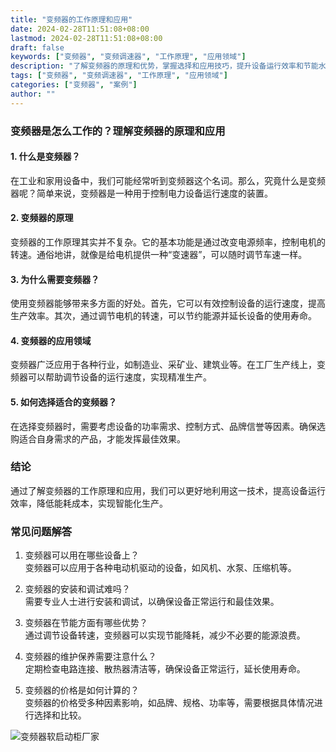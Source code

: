 ```yaml
---
title: "变频器的工作原理和应用"
date: 2024-02-28T11:51:08+08:00
lastmod: 2024-02-28T11:51:08+08:00
draft: false
keywords: ["变频器", "变频调速器", "工作原理", "应用领域"]
description: "了解变频器的原理和优势，掌握选择和应用技巧，提升设备运行效率和节能水平。"
tags: ["变频器", "变频调速器", "工作原理", "应用领域"]
categories: ["变频器", "案例"]
author: ""
---
```

### 变频器是怎么工作的？理解变频器的原理和应用

#### 1. 什么是变频器？
在工业和家用设备中，我们可能经常听到变频器这个名词。那么，究竟什么是变频器呢？简单来说，变频器是一种用于控制电力设备运行速度的装置。

#### 2. 变频器的原理
变频器的工作原理其实并不复杂。它的基本功能是通过改变电源频率，控制电机的转速。通俗地讲，就像是给电机提供一种“变速器”，可以随时调节车速一样。

#### 3. 为什么需要变频器？
使用变频器能够带来多方面的好处。首先，它可以有效控制设备的运行速度，提高生产效率。其次，通过调节电机的转速，可以节约能源并延长设备的使用寿命。

#### 4. 变频器的应用领域
变频器广泛应用于各种行业，如制造业、采矿业、建筑业等。在工厂生产线上，变频器可以帮助调节设备的运行速度，实现精准生产。

#### 5. 如何选择适合的变频器？
在选择变频器时，需要考虑设备的功率需求、控制方式、品牌信誉等因素。确保选购适合自身需求的产品，才能发挥最佳效果。

### 结论
通过了解变频器的工作原理和应用，我们可以更好地利用这一技术，提高设备运行效率，降低能耗成本，实现智能化生产。

### 常见问题解答
1. 变频器可以用在哪些设备上？  
   变频器可以应用于各种电动机驱动的设备，如风机、水泵、压缩机等。

2. 变频器的安装和调试难吗？  
   需要专业人士进行安装和调试，以确保设备正常运行和最佳效果。

3. 变频器在节能方面有哪些优势？  
   通过调节设备转速，变频器可以实现节能降耗，减少不必要的能源浪费。

4. 变频器的维护保养需要注意什么？  
   定期检查电路连接、散热器清洁等，确保设备正常运行，延长使用寿命。

5. 变频器的价格是如何计算的？  
   变频器的价格受多种因素影响，如品牌、规格、功率等，需要根据具体情况进行选择和比较。

![变频器软启动柜厂家](/images/01.jpg "变频器软启动柜厂家")
